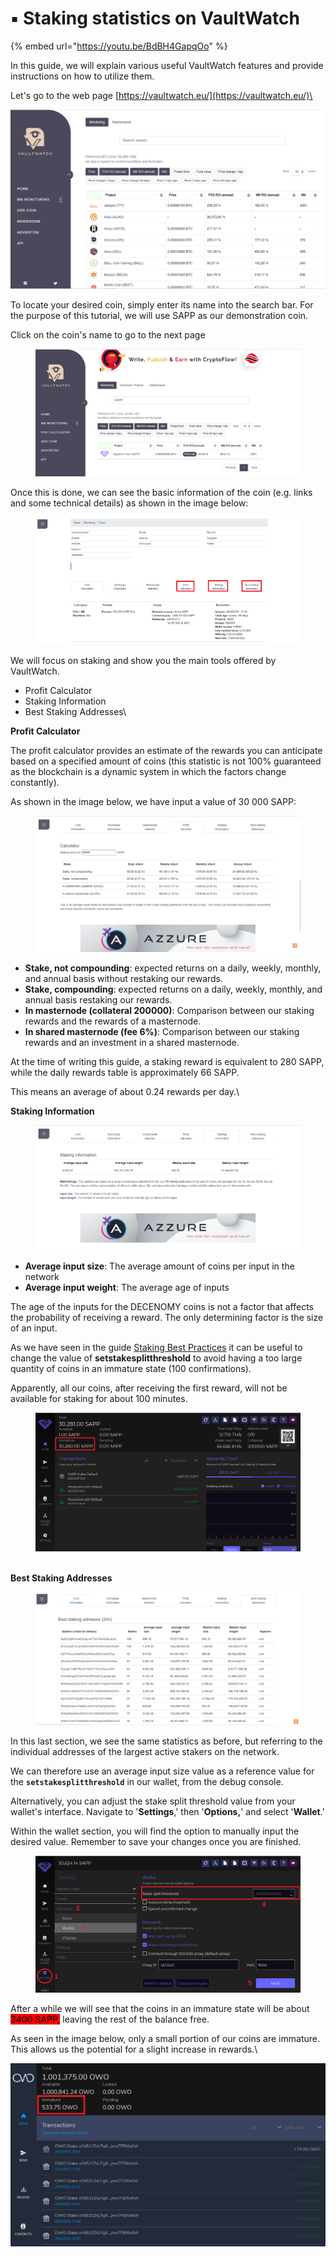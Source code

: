 # ▪ Staking statistics on VaultWatch

{% embed url="https://youtu.be/BdBH4GapqOo" %}

In this guide, we will explain various useful VaultWatch features and provide instructions on how to utilize them.

Let's go to the web page [https://vaultwatch.eu/](https://vaultwatch.eu/)\


![](<../.gitbook/assets/0 (1) (1) (1)>)

To locate your desired coin, simply enter its name into the search bar. For the purpose of this tutorial, we will use SAPP as our demonstration coin.

Click on the coin's name to go to the next page

<figure><img src="../.gitbook/assets/sapp vaultwatch.PNG" alt=""><figcaption></figcaption></figure>

Once this is done, we can see the basic information of the coin (e.g. links and some technical details) as shown in the image below:

<figure><img src="../.gitbook/assets/sapp details.PNG" alt=""><figcaption></figcaption></figure>

We will focus on staking and show you the main tools offered by VaultWatch.

* Profit Calculator
* Staking Information
* Best Staking Addresses\


**Profit Calculator**

The profit calculator provides an estimate of the rewards you can anticipate based on a specified amount of coins (this statistic is not 100% guaranteed as the blockchain is a dynamic system in which the factors change constantly).

As shown in the image below, we have input a value of 30 000 SAPP:

<figure><img src="../.gitbook/assets/sapp profit calculator.PNG" alt=""><figcaption></figcaption></figure>

* **Stake, not compounding**: expected returns on a daily, weekly, monthly, and annual basis without restaking our rewards.
* **Stake, compounding**: expected returns on a daily, weekly, monthly, and annual basis restaking our rewards.
* **In masternode (collateral 200000)**: Comparison between our staking rewards and the rewards of a masternode.
* **In shared masternode (fee 6%)**: Comparison between our staking rewards and an investment in a shared masternode.

At the time of writing this guide, a staking reward is equivalent to 280 SAPP, while the daily rewards table is approximately 66 SAPP.

This means an average of about 0.24 rewards per day.\


**Staking Information**

<figure><img src="../.gitbook/assets/sapp staking info.PNG" alt=""><figcaption></figcaption></figure>

* **Average input size**: The average amount of coins per input in the network
* **Average input weight**: The average age of inputs

The age of the inputs for the DECENOMY coins is not a factor that affects the probability of receiving a reward. The only determining factor is the size of an input.

As we have seen in the guide [Staking Best Practices](../tutorials/decenomy-wallet/staking-optimization-and-common-problems.md) it can be useful to change the value of **setstakesplitthreshold** to avoid having a too large quantity of coins in an immature state (100 confirmations).

Apparently, all our coins, after receiving the first reward, will not be available for staking for about 100 minutes.

<figure><img src="../.gitbook/assets/immature coins.PNG" alt=""><figcaption></figcaption></figure>

\
**Best Staking Addresses**

<figure><img src="../.gitbook/assets/sapp best staking addresses.PNG" alt=""><figcaption></figcaption></figure>

In this last section, we see the same statistics as before, but referring to the individual addresses of the largest active stakers on the network.

We can therefore use an average input size value as a reference value for the **`setstakesplitthreshold`** in our wallet, from the debug console.

Alternatively, you can adjust the stake split threshold value from your wallet's interface. Navigate to '**Settings**,' then '**Options,**' and select '**Wallet**.'&#x20;

Within the wallet section, you will find the option to manually input the desired value. Remember to save your changes once you are finished.

<figure><img src="../.gitbook/assets/stake split threshold (1).PNG" alt=""><figcaption></figcaption></figure>

After a while we will see that the coins in an immature state will be about <mark style="background-color:red;">3400 SAPP,</mark> leaving the rest of the balance free.

As seen in the image below, only a small portion of our coins are immature. This allows us the potential for a slight increase in rewards.\


![](<../.gitbook/assets/8 (1) (1)>)
